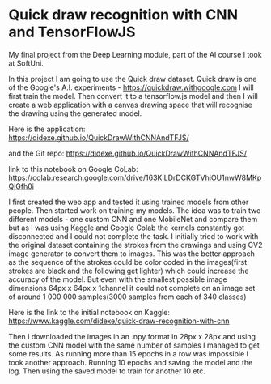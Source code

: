 # Quick draw recognition with CNN and TensorFlowJS

My final project from the Deep Learning module, part of the AI course I took at SoftUni.

In this project I am going to use the Quick draw dataset. Quick draw is one of the Google's A.I. experiments - https://quickdraw.withgoogle.com I will first train the model. Then convert it to a tensorflow.js model and then I will create a web application with a canvas drawing space that will recognise the drawing using the generated model.

Here is the application: https://didexe.github.io/QuickDrawWithCNNAndTFJS/

and the Git repo: https://didexe.github.io/QuickDrawWithCNNAndTFJS/

link to this notebook on Google CoLab: https://colab.research.google.com/drive/163KILDrDCKGTVhiOU1nwW8MKpQjGfh0i

I first created the web app and tested it using trained models from other people. Then started work on training my models. The idea was to train two different models - one custom CNN and one MobileNet and compare them but as I was using Kaggle and Google Colab the kernels constantly got disconnected and I could not complete the task.
I initially tried to work with the original dataset containing the strokes from the drawings and using CV2 image generator to convert them to images. This was the better approach as the sequence of the strokes could be color coded in the images(first strokes are black and the following get lighter) which could increase the accuracy of the model. But even with the smallest possible image dimensions 64px x 64px x 1channel it could not complete on an image set of around 1 000 000 samples(3000 samples from each of 340 classes)

Here is the link to the initial notebook on Kaggle: https://www.kaggle.com/didexe/quick-draw-recognition-with-cnn

Then I downloaded the images in an .npy format in 28px x 28px and using the custom CNN model with the same number of samples I managed to get some results. As running more than 15 epochs in a row was impossible I took another approach. Running 10 epochs and saving the model and the log. Then using the saved model to train for another 10 etc.
